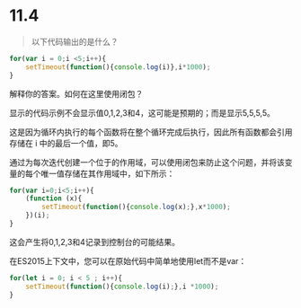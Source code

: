 # 11.4

> 以下代码输出的是什么？

```javascript
for(var i = 0;i <5;i++){
    setTimeout(function(){console.log(i)},i*1000);
}
```

解释你的答案。如何在这里使用闭包？

显示的代码示例不会显示值0,1,2,3和4，这可能是预期的；而是显示5,5,5,5。

这是因为循环内执行的每个函数将在整个循环完成后执行，因此所有函数都会引用存储在 i 中的最后一个值，即5。

通过为每次迭代创建一个位于的作用域，可以使用闭包来防止这个问题，并将该变量的每个唯一值存储在其作用域中，如下所示：

```javascript
for(var i=0;i<5;i++){
    (function (x){
        setTimeout(function(){console.log(x);},x*1000);
    })(i);
}
```

这会产生将0,1,2,3和4记录到控制台的可能结果。

在ES2015上下文中，您可以在原始代码中简单地使用let而不是var：

```javascript
for(let i = 0; i < 5 ; i++){
    setTimeout(function(){console.log(i);},i *1000);
}
```

